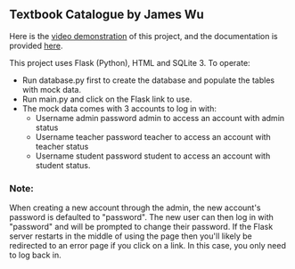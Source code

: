 ## Textbook Catalogue by James Wu

Here is the [video demonstration](https://drive.google.com/file/d/13BvYECq_vHFlQqq9PB-u4zx_JxvEUxiL/view?usp=sharing) of this project, and the documentation is provided [here](https://docs.google.com/document/d/1lM54LGNAJIdutLrYdjUYV7UoZPIYz8kQVtrM763r_eQ/edit?usp=sharing).

This project uses Flask (Python), HTML and SQLite 3. To operate:

- Run database.py first to create the database and populate the tables with mock data.
- Run main.py and click on the Flask link to use.
- The mock data comes with 3 accounts to log in with:
  - Username admin password admin to access an account with admin status
  - Username teacher password teacher to access an account with teacher status
  - Username student password student to access an account with student status.

### Note:
When creating a new account through the admin, the new account's password is defaulted to "password". The new user can then log in with "password" and will be prompted to change their password.
If the Flask server restarts in the middle of using the page then you'll likely be redirected to an error page if you click on a link. In this case, you only need to log back in.
